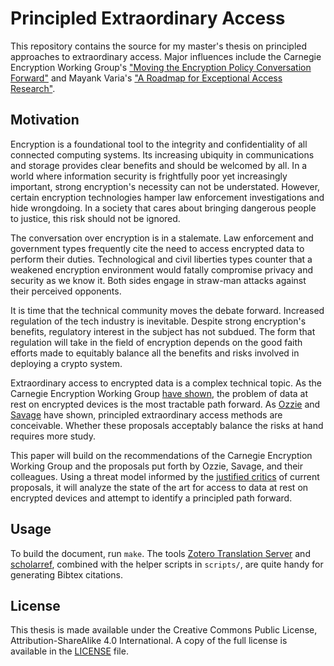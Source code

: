 # Principled Extraordinary Access

This repository contains the source for my master's thesis on principled approaches to extraordinary
access. Major influences include the Carnegie Encryption Working Group's ["Moving the Encryption
Policy Conversation
Forward"](https://carnegieendowment.org/2019/09/10/moving-encryption-policy-conversation-forward-pub-79573)
and Mayank Varia's ["A Roadmap for Exceptional Access
Research"](https://www.lawfareblog.com/roadmap-exceptional-access-research).

## Motivation

Encryption is a foundational tool to the integrity and confidentiality of all connected computing
systems. Its increasing ubiquity in communications and storage provides clear benefits and should be
welcomed by all. In a world where information security is frightfully poor yet increasingly
important, strong encryption's necessity can not be understated. However, certain encryption
technologies hamper law enforcement investigations and hide wrongdoing. In a society that cares
about bringing dangerous people to justice, this risk should not be ignored.

The conversation over encryption is in a stalemate. Law enforcement and government types frequently
cite the need to access encrypted data to perform their duties. Technological and civil liberties
types counter that a weakened encryption environment would fatally compromise privacy and security
as we know it. Both sides engage in straw-man attacks against their perceived opponents.

It is time that the technical community moves the debate forward. Increased regulation of the tech
industry is inevitable. Despite strong encryption's benefits, regulatory interest in the subject has
not subdued. The form that regulation will take in the field of encryption depends on the good faith
efforts made to equitably balance all the benefits and risks involved in deploying a crypto system.

Extraordinary access to encrypted data is a complex technical topic. As the Carnegie Encryption
Working Group [have
shown](https://carnegieendowment.org/2019/09/10/moving-encryption-policy-conversation-forward-pub-79573),
the problem of data at rest on encrypted devices is the most tractable path forward. As
[Ozzie](https://github.com/rayozzie/clear/blob/master/clear-rozzie.pdf) and
[Savage](https://cseweb.ucsd.edu/~savage/papers/lawful.pdf) have shown, principled extraordinary
access methods are conceivable. Whether these proposals acceptably balance the risks at hand
requires more study.

This paper will build on the recommendations of the Carnegie Encryption Working Group and the
proposals put forth by Ozzie, Savage, and their colleagues. Using a threat model informed by the
[justified critics](https://mice.cs.columbia.edu/getTechreport.php?techreportID=1637) of current
proposals, it will analyze the state of the art for access to data at rest on encrypted devices and
attempt to identify a principled path forward.

## Usage

To build the document, run `make`. The tools [Zotero Translation
Server](https://github.com/zotero/translation-server) and
[scholarref](https://adamsgaard.dk/scholarref.html), combined with the helper scripts in `scripts/`,
are quite handy for generating Bibtex citations.

## License

This thesis is made available under the Creative Commons Public License, Attribution-ShareAlike 4.0
International. A copy of the full license is available in the [LICENSE](LICENSE) file.
